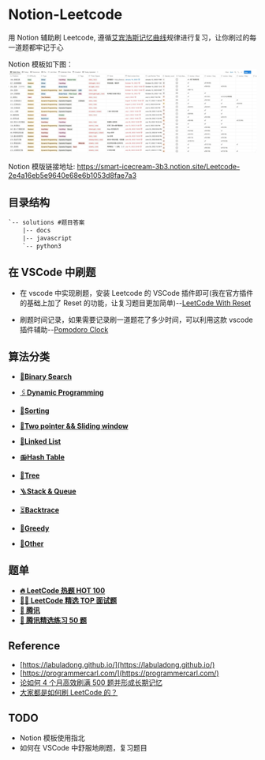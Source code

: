 # Notion-Leetcode

用 Notion 辅助刷 Leetcode, 遵循[艾宾浩斯记忆曲线](https://zh.wikipedia.org/zh-cn/%E9%81%97%E5%BF%98%E6%9B%B2%E7%BA%BF#%E7%90%86%E8%AE%BA%E5%9F%BA%E7%A1%80)规律进行复习，让你刷过的每一道题都牢记于心

Notion 模板如下图：
![template](screenshots/template.jpg)

Notion 模版链接地址: https://smart-icecream-3b3.notion.site/Leetcode-2e4a16eb5e9640e68e6b1053d8fae7a3

## 目录结构

```
`-- solutions #题目答案
    |-- docs
    |-- javascript
    `-- python3
```

## 在 VSCode 中刷题

- 在 vscode 中实现刷题，安装 Leetcode 的 VSCode 插件即可(我在官方插件的基础上加了 Reset 的功能，让复习题目更加简单)--[LeetCode With Reset](https://marketplace.visualstudio.com/items?itemName=jackluson.leetcode-with-reset)

- 刷题时间记录，如果需要记录刷一道题花了多少时间，可以利用这款 vscode 插件辅助--[Pomodoro Clock](https://marketplace.visualstudio.com/items?itemName=jackluson.pomodoro-clock)

## 算法分类

- [🔎**Binary Search**](https://www.notion.so/Binary-Search-dfded3b6e0744c27bbff65d487c5e5e5)

- [🖇**Dynamic Programming**](https://www.notion.so/-Dynamic-Programming-9640e63504dc4fc3892321942303efb5)

- [🎹**Sorting**](https://www.notion.so/Sorting-4d82841b88714a09b850da240db6d16e)

- [🍭**Two pointer && Sliding window**](https://www.notion.so/Two-pointer-Sliding-window-5e05ad4dacbb45ce8dd97f3f63286df6)

- [🔗**Linked List**](https://www.notion.so/Linked-List-c256080869cf4906bd1ee908d3330b66)

- [📻**Hash Table**](https://www.notion.so/Hash-Table-8c373860568c462a8a0bb8c5f2e06288)

- [🌲**Tree**](https://www.notion.so/Tree-5e8ea47510204abab9fb1864f533947c)

- [🪜**Stack & Queue**](https://www.notion.so/Stack-Queue-7673569a1b914628b5d7eb01856854a4)

- [⏳**Backtrace**](https://www.notion.so/b4e2d283a9cf4a0da73c26e109e536d7)

- [🌅**Greedy**](https://www.notion.so/0b377892c8044e6bbd094df028743c57)

- [🧩**Other**](https://www.notion.so/Other-c6a95a1d97c74bf585ca927432ca3ce3)

## 题单

- **[🔥 LeetCode 热题 HOT 100](https://leetcode.cn/problem-list/2cktkvj/)**
- **[👨‍💻 LeetCode 精选 TOP 面试题](https://leetcode.cn/problem-list/2ckc81c/)**
- **[🤖 腾讯](https://leetcode.cn/leetbook/detail/tencent/)**
- **[🐧 腾讯精选练习 50 题](https://leetcode.cn/problem-list/ex0k24j/)**

## Reference

- [https://labuladong.github.io/](https://labuladong.github.io/)
- [https://programmercarl.com/](https://programmercarl.com/)
- [论如何 4 个月高效刷满 500 题并形成长期记忆](https://leetcode.cn/circle/discuss/jq9Zke/)
- [大家都是如何刷 LeetCode 的？](https://www.zhihu.com/question/280279208)

## TODO

- Notion 模板使用指北
- 如何在 VSCode 中舒服地刷题，复习题目
